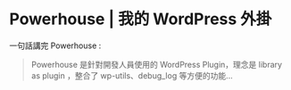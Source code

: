 # Powerhouse | 我的 WordPress 外掛
一句話講完 Powerhouse :

> Powerhouse 是針對開發人員使用的 WordPress Plugin，理念是 library as plugin ，整合了 wp-utils、debug_log 等方便的功能...

<br><br><br>
